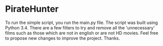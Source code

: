 # PirateHunter

To run the simple script, you run the main.py file. The script was built using Python 3.4. There are a few filters to try and remove all the 'unnecessary' films such as those which are not in english or are not HD movies. Feel free to propose new changes to improve the project. Thanks.
